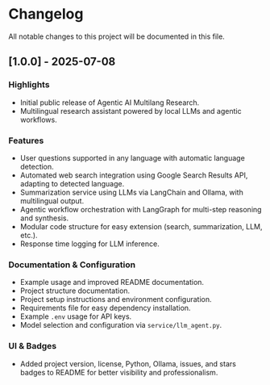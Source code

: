 # Changelog

All notable changes to this project will be documented in this file.

## [1.0.0] - 2025-07-08

### Highlights
- Initial public release of Agentic AI Multilang Research.
- Multilingual research assistant powered by local LLMs and agentic workflows.

### Features
- User questions supported in any language with automatic language detection.
- Automated web search integration using Google Search Results API, adapting to detected language.
- Summarization service using LLMs via LangChain and Ollama, with multilingual output.
- Agentic workflow orchestration with LangGraph for multi-step reasoning and synthesis.
- Modular code structure for easy extension (search, summarization, LLM, etc.).
- Response time logging for LLM inference.

### Documentation & Configuration
- Example usage and improved README documentation.
- Project structure documentation.
- Project setup instructions and environment configuration.
- Requirements file for easy dependency installation.
- Example `.env` usage for API keys.
- Model selection and configuration via `service/llm_agent.py`.

### UI & Badges
- Added project version, license, Python, Ollama, issues, and stars badges to README for better visibility and professionalism.
